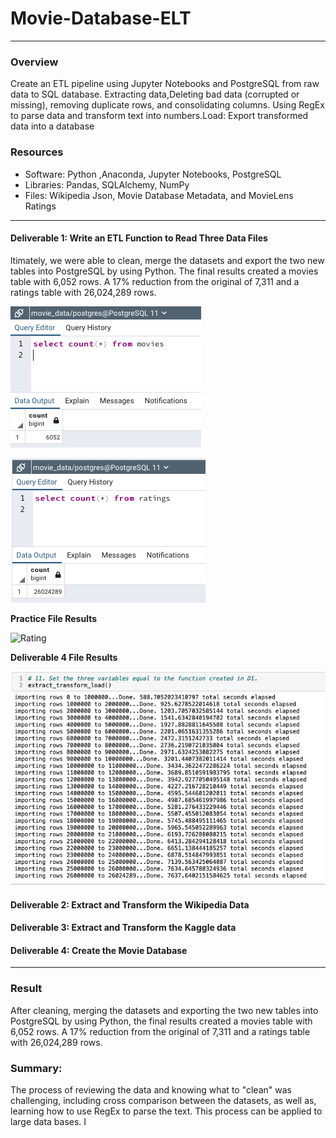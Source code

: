 # Movie-Database-ELT 
---
### Overview
Create an ETL pipeline using Jupyter Notebooks and PostgreSQL from raw data to SQL database.
Extracting data,Deleting bad data (corrupted or missing), removing duplicate rows, and consolidating columns. 
Using RegEx to parse data and transform text into numbers.Load: Export transformed data into a database 
### Resources
* Software: Python ,Anaconda, Jupyter Notebooks, PostgreSQL 
* Libraries: Pandas, SQLAlchemy, NumPy 
* Files: Wikipedia Json, Movie Database Metadata, and MovieLens Ratings
---
#### Deliverable 1: Write an ETL Function to Read Three Data Files

ltimately, we were able to clean, merge the datasets and export the two new tables into PostgreSQL by using Python. The final results created a movies table with 6,052 rows. A 17% reduction from the original of 7,311 and a ratings table with 26,024,289 rows.

![movies_query](https://github.com/Tifarahani/Movie-Database/blob/main/Resources/movies_query.png)

![ratings_query](https://github.com/Tifarahani/Movie-Database/blob/main/Resources/ratings_query.png)

**Practice File Results**

![Rating](https://github.com/Tifarahani/Movie-Database/blob/main/Resources/Images/Rating..png.png)

**Deliverable 4 File Results**

![11](https://github.com/Tifarahani/Movie-Database/blob/main/Resources/Images/11.png.png)
 
#### Deliverable 2: Extract and Transform the Wikipedia Data


#### Deliverable 3: Extract and Transform the Kaggle data


####  Deliverable 4: Create the Movie Database
---
### Result
After cleaning, merging the datasets and exporting the two new tables into PostgreSQL by using Python, the final results created a movies table with 6,052 rows. A 17% reduction from the original of 7,311 and a ratings table with 26,024,289 rows.
### Summary:
The process of reviewing the data and knowing what to "clean" was challenging, including cross comparison between the datasets, as well as, learning how to use RegEx to parse the text. This process can be applied to large data bases. I
